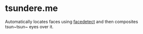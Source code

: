 # tsundere.me

Automatically locates faces using [facedetect](http://www.thregr.org/~wavexx/hacks/facedetect/) and then composites tsun~tsun~ eyes over it.

